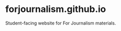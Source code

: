 forjournalism.github.io
=======================

Student-facing website for For Journalism materials.
